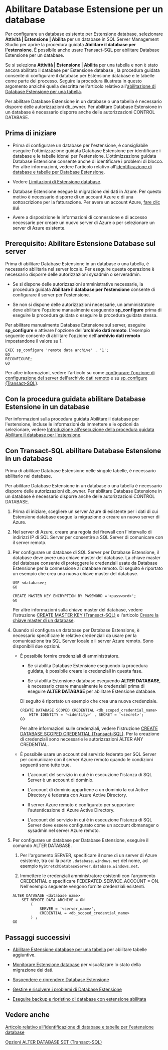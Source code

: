 <properties
	pageTitle="Abilitare Database Estensione per un database | Microsoft Azure"
	description="Scoprire come configurare un database per Database Estensione."
	services="sql-server-stretch-database"
	documentationCenter=""
	authors="douglaslMS"
	manager=""
	editor=""/>

<tags
	ms.service="sql-server-stretch-database"
	ms.workload="data-management"
	ms.tgt_pltfrm="na"
	ms.devlang="na"
	ms.topic="article"
	ms.date="06/27/2016"
	ms.author="douglasl"/>

# Abilitare Database Estensione per un database

Per configurare un database esistente per Estensione database, selezionare **Attività | Estensione | Abilita** per un database in SQL Server Management Studio per aprire la procedura guidata **Abilitare il database per l'estensione**. È possibile anche usare Transact-SQL per abilitare Database Estensione per un database.

Se si seleziona **Attività | Estensione | Abilita** per una tabella e non è stato ancora abilitato il database per Estensione database , la procedura guidata consente di configurare il database per Estensione database e le tabelle come parte del processo. Seguire la procedura illustrata in questo argomento anziché quella descritta nell'articolo relativo all'[abilitazione di Database Estensione per una tabella](sql-server-stretch-database-enable-database.md).

Per abilitare Database Estensione in un database o una tabella è necessario disporre delle autorizzazioni db\_owner. Per abilitare Database Estensione in un database è necessario disporre anche delle autorizzazioni CONTROL DATABASE.

## Prima di iniziare

-   Prima di configurare un database per l'estensione, è consigliabile eseguire l'ottimizzazione guidata Database Estensione per identificare i database e le tabelle idonei per l'estensione. L'ottimizzazione guidata Database Estensione consente anche di identificare i problemi di blocco. Per altre informazioni, vedere l'articolo relativo all'[identificazione di database e tabelle per Database Estensione](sql-server-stretch-database-identify-databases.md).

-   Vedere [Limitazioni di Estensione database](sql-server-stretch-database-limitations.md).

-   Database Estensione esegue la migrazione dei dati in Azure. Per questo motivo è necessario disporre di un account Azure e di una sottoscrizione per la fatturazione. Per avere un account Azure, [fare clic qui](http://azure.microsoft.com/pricing/free-trial/).

-   Avere a disposizione le informazioni di connessione e di accesso necessarie per creare un nuovo server di Azure o per selezionare un server di Azure esistente.

## <a name="EnableTSQLServer"></a>Prerequisito: Abilitare Estensione Database sul server
Prima di abilitare Database Estensione in un database o una tabella, è necessario abilitarla nel server locale. Per eseguire questa operazione è necessario disporre delle autorizzazioni sysadmin o serveradmin.

-   Se si dispone delle autorizzazioni amministrative necessarie, la procedura guidata **Abilitare il database per l’estensione** consente di configurare il server per l'estensione.

-   Se non si dispone delle autorizzazioni necessarie, un amministratore deve abilitare l'opzione manualmente eseguendo **sp\_configure** prima di eseguire la procedura guidata o eseguire la procedura guidata stessa.

Per abilitare manualmente Database Estensione sul server, eseguire **sp\_configure** e attivare l'opzione dell'**archivio dati remoto**. L'esempio seguente consente di abilitare l'opzione dell'**archivio dati remoto** impostandone il valore su 1.

```
EXEC sp_configure 'remote data archive' , '1';
GO
RECONFIGURE;
GO
```
Per altre informazioni, vedere l'articolo su come [configurare l'opzione di configurazione del server dell'archivio dati remoto](https://msdn.microsoft.com/library/mt143175.aspx) e su [sp\_configure (Transact-SQL)](https://msdn.microsoft.com/library/ms188787.aspx).

## <a name="Wizard"></a>Con la procedura guidata abilitare Database Estensione in un database
Per informazioni sulla procedura guidata Abilitare il database per l'estensione, incluse le informazioni da immettere e le opzioni da selezionare, vedere [Introduzione all'esecuzione della procedura guidata Abilitare il database per l'estensione](sql-server-stretch-database-wizard.md).

## <a name="EnableTSQLDatabase"></a>Con Transact-SQL abilitare Database Estensione in un database
Prima di abilitare Database Estensione nelle singole tabelle, è necessario abilitarlo nel database.

Per abilitare Database Estensione in un database o una tabella è necessario disporre delle autorizzazioni db\_owner. Per abilitare Database Estensione in un database è necessario disporre anche delle autorizzazioni CONTROL DATABASE.

1.  Prima di iniziare, scegliere un server Azure di esistente per i dati di cui Estensione database esegue la migrazione o creare un nuovo server di Azure.

2.  Nel server di Azure, creare una regola del firewall con l'intervallo di indirizzi IP di SQL Server per consentire a SQL Server di comunicare con il server remoto.

3.  Per configurare un database di SQL Server per Database Estensione, il database deve avere una chiave master del database. La chiave master del database consente di proteggere le credenziali usate da Database Estensione per la connessione al database remoto. Di seguito è riportato un esempio che crea una nuova chiave master del database.

    ```tsql
    USE <database>;
    GO

    CREATE MASTER KEY ENCRYPTION BY PASSWORD ='<password>';
	GO
    ```

    Per altre informazioni sulla chiave master del database, vedere l'istruzione [CREATE MASTER KEY (Transact-SQL)](https://msdn.microsoft.com/library/ms174382.aspx) e l'articolo [Creare la chiave master di un database](https://msdn.microsoft.com/library/aa337551.aspx).

4.  Quando si configura un database per Database Estensione, è necessario specificare le relative credenziali da usare per la comunicazione tra SQL Server locale e il server Azure remoto. Sono disponibili due opzioni.

    -   È possibile fornire credenziali di amministratore.

        -   Se si abilita Database Estensione eseguendo la procedura guidata, è possibile creare le credenziali in questa fase.

        -   Se si abilita Estensione database eseguendo **ALTER DATABASE**, è necessario creare manualmente le credenziali prima di eseguire **ALTER DATABASE** per abilitare Estensione database.

		Di seguito è riportato un esempio che crea una nuova credenziale.

        ```tsql
        CREATE DATABASE SCOPED CREDENTIAL <db_scoped_credential_name>
            WITH IDENTITY = '<identity>' , SECRET = '<secret>';
        GO
        ```

		Per altre informazioni sulle credenziali, vedere l'istruzione [CREATE DATABASE SCOPED CREDENTIAL (Transact-SQL)](https://msdn.microsoft.com/library/mt270260.aspx). Per la creazione di credenziali sono necessarie le autorizzazioni ALTER ANY CREDENTIAL.

    -   È possibile usare un account del servizio federato per SQL Server per comunicare con il server Azure remoto quando le condizioni seguenti sono tutte true.

        -   L'account del servizio in cui è in esecuzione l'istanza di SQL Server è un account di dominio.

        -   L'account di dominio appartiene a un dominio la cui Active Directory è federata con Azure Active Directory.

        -   Il server Azure remoto è configurato per supportare l'autenticazione di Azure Active Directory.

        -   L'account del servizio in cui è in esecuzione l'istanza di SQL Server deve essere configurato come un account dbmanager o sysadmin nel server Azure remoto.

5.  Per configurare un database per Database Estensione, eseguire il comando ALTER DATABASE.

    1.  Per l'argomento SERVER, specificare il nome di un server di Azure esistente, tra cui la parte `.database.windows.net` del nome, ad esempio `MyStretchDatabaseServer.database.windows.net`.

    2.  Immettere le credenziali amministratore esistenti con l'argomento CREDENTIAL o specificare FEDERATED\_SERVICE\_ACCOUNT = ON. Nell'esempio seguente vengono fornite credenziali esistenti.

    ```tsql
    ALTER DATABASE <database name>
        SET REMOTE_DATA_ARCHIVE = ON
            (
                SERVER = '<server_name>',
                CREDENTIAL = <db_scoped_credential_name>
            ) ;
    GO
    ```

## Passaggi successivi
-   [Abilitare Estensione database per una tabella](sql-server-stretch-database-enable-table.md) per abilitare tabelle aggiuntive.

-   [Monitorare Estensione database](sql-server-stretch-database-monitor.md) per visualizzare lo stato della migrazione dei dati.

-   [Sospendere e riprendere Database Estensione](sql-server-stretch-database-pause.md)

-   [Gestire e risolvere i problemi di Database Estensione](sql-server-stretch-database-manage.md)

-   [Eseguire backup e ripristino di database con estensione abilitata](sql-server-stretch-database-backup.md)

## Vedere anche

[Articolo relativo all'identificazione di database e tabelle per l'estensione database](sql-server-stretch-database-identify-databases.md)

[Opzioni ALTER DATABASE SET (Transact-SQL)](https://msdn.microsoft.com/library/bb522682.aspx)

<!---HONumber=AcomDC_0629_2016-->